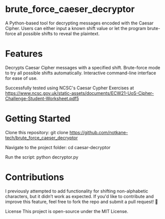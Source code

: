 # brute_force_caeser_decryptor
A Python-based tool for decrypting messages encoded with the Caesar Cipher.
Users can either input a known shift value or let the program brute-force all possible shifts to reveal the plaintext.

# Features

Decrypts Caesar Cipher messages with a specified shift.
Brute-force mode to try all possible shifts automatically.
Interactive command-line interface for ease of use.

Successfully tested using NCSC's Caesar Cypher Exercises at https://www.ncsc.gov.uk/static-assets/documents/ECW21-UoS-Cipher-Challenge-Student-Worksheet.pdf5

# Getting Started

Clone this repository:
git clone https://github.com/notkane-tech/brute_force_caeser_decryptor

Navigate to the project folder:
cd caesar-decryptor

Run the script:
python decryptor.py

# Contributions

I previously attempted to add functionality for shifting non-alphabetic characters, but it didn’t work as expected.
If you'd like to contribute and improve this feature, feel free to fork the repo and submit a pull request! 🚀

License
This project is open-source under the MIT License.
